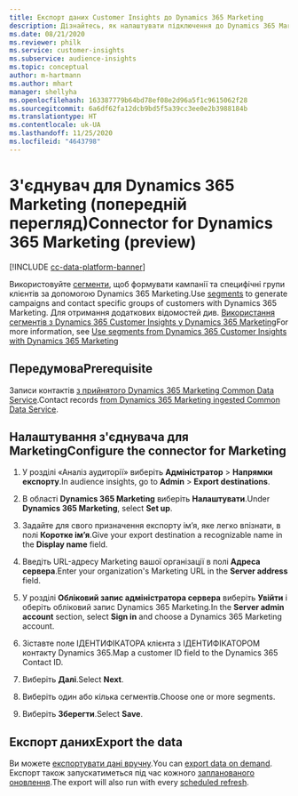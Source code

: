```yaml
---
title: Експорт даних Customer Insights до Dynamics 365 Marketing
description: Дізнайтесь, як налаштувати підключення до Dynamics 365 Marketing.
ms.date: 08/21/2020
ms.reviewer: philk
ms.service: customer-insights
ms.subservice: audience-insights
ms.topic: conceptual
author: m-hartmann
ms.author: mhart
manager: shellyha
ms.openlocfilehash: 163387779b64bd78ef08e2d96a5f1c9615062f28
ms.sourcegitcommit: 6a6df62fa12dcb9bd5f5a39cc3ee0e2b3988184b
ms.translationtype: HT
ms.contentlocale: uk-UA
ms.lasthandoff: 11/25/2020
ms.locfileid: "4643798"
---
```

# <a name="connector-for-dynamics-365-marketing-preview"></a><span data-ttu-id="0f869-103">З'єднувач для Dynamics 365 Marketing (попередній перегляд)</span><span class="sxs-lookup"><span data-stu-id="0f869-103">Connector for Dynamics 365 Marketing (preview)</span></span>

[!INCLUDE [cc-data-platform-banner](../includes/cc-data-platform-banner.md)]

<span data-ttu-id="0f869-104">Використовуйте [сегменти](segments.md), щоб формувати кампанії та специфічні групи клієнтів за допомогою Dynamics 365 Marketing.</span><span class="sxs-lookup"><span data-stu-id="0f869-104">Use [segments](segments.md) to generate campaigns and contact specific groups of customers with Dynamics 365 Marketing.</span></span> <span data-ttu-id="0f869-105">Для отримання додаткових відомостей див. [Використання сегментів з Dynamics 365 Customer Insights у Dynamics 365 Marketing](https://docs.microsoft.com/dynamics365/marketing/customer-insights-segments)</span><span class="sxs-lookup"><span data-stu-id="0f869-105">For more information, see [Use segments from Dynamics 365 Customer Insights with Dynamics 365 Marketing](https://docs.microsoft.com/dynamics365/marketing/customer-insights-segments)</span></span>

## <a name="prerequisite"></a><span data-ttu-id="0f869-106">Передумова</span><span class="sxs-lookup"><span data-stu-id="0f869-106">Prerequisite</span></span>

<span data-ttu-id="0f869-107">Записи контактів [з прийнятого Dynamics 365 Marketing Common Data Service](connect-power-query.md).</span><span class="sxs-lookup"><span data-stu-id="0f869-107">Contact records [from Dynamics 365 Marketing ingested Common Data Service](connect-power-query.md).</span></span>

## <a name="configure-the-connector-for-marketing"></a><span data-ttu-id="0f869-108">Налаштування з'єднувача для Marketing</span><span class="sxs-lookup"><span data-stu-id="0f869-108">Configure the connector for Marketing</span></span>

1. <span data-ttu-id="0f869-109">У розділі «Аналіз аудиторії» виберіть **Адміністратор** > **Напрямки експорту**.</span><span class="sxs-lookup"><span data-stu-id="0f869-109">In audience insights, go to **Admin** > **Export destinations**.</span></span>

1. <span data-ttu-id="0f869-110">В області **Dynamics 365 Marketing** виберіть **Налаштувати**.</span><span class="sxs-lookup"><span data-stu-id="0f869-110">Under **Dynamics 365 Marketing**, select **Set up**.</span></span>

1. <span data-ttu-id="0f869-111">Задайте для свого призначення експорту ім’я, яке легко впізнати, в полі **Коротке ім’я**.</span><span class="sxs-lookup"><span data-stu-id="0f869-111">Give your export destination a recognizable name in the **Display name** field.</span></span>

1. <span data-ttu-id="0f869-112">Введіть URL-адресу Marketing вашої організації в полі **Адреса сервера**.</span><span class="sxs-lookup"><span data-stu-id="0f869-112">Enter your organization's Marketing URL in the **Server address** field.</span></span>

1. <span data-ttu-id="0f869-113">У розділі **Обліковий запис адміністратора сервера** виберіть **Увійти** і оберіть обліковий запис Dynamics 365 Marketing.</span><span class="sxs-lookup"><span data-stu-id="0f869-113">In the **Server admin account** section, select **Sign in** and choose a Dynamics 365 Marketing account.</span></span>

1. <span data-ttu-id="0f869-114">Зіставте поле ІДЕНТИФІКАТОРА клієнта з ІДЕНТИФІКАТОРОМ контакту Dynamics 365.</span><span class="sxs-lookup"><span data-stu-id="0f869-114">Map a customer ID field to the Dynamics 365 Contact ID.</span></span>

1. <span data-ttu-id="0f869-115">Виберіть **Далі**.</span><span class="sxs-lookup"><span data-stu-id="0f869-115">Select **Next**.</span></span>

1. <span data-ttu-id="0f869-116">Виберіть один або кілька сегментів.</span><span class="sxs-lookup"><span data-stu-id="0f869-116">Choose one or more segments.</span></span>

1. <span data-ttu-id="0f869-117">Виберіть **Зберегти**.</span><span class="sxs-lookup"><span data-stu-id="0f869-117">Select **Save**.</span></span>

## <a name="export-the-data"></a><span data-ttu-id="0f869-118">Експорт даних</span><span class="sxs-lookup"><span data-stu-id="0f869-118">Export the data</span></span>

<span data-ttu-id="0f869-119">Ви можете [експортувати дані вручну](export-destinations.md).</span><span class="sxs-lookup"><span data-stu-id="0f869-119">You can [export data on demand](export-destinations.md).</span></span> <span data-ttu-id="0f869-120">Експорт також запускатиметься під час кожного [запланованого оновлення](system.md#schedule-tab).</span><span class="sxs-lookup"><span data-stu-id="0f869-120">The export will also run with every [scheduled refresh](system.md#schedule-tab).</span></span>
